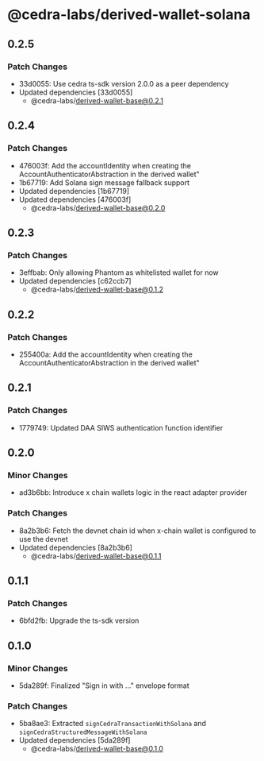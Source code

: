 # @cedra-labs/derived-wallet-solana

## 0.2.5

### Patch Changes

- 33d0055: Use cedra ts-sdk version 2.0.0 as a peer dependency
- Updated dependencies [33d0055]
  - @cedra-labs/derived-wallet-base@0.2.1

## 0.2.4

### Patch Changes

- 476003f: Add the accountIdentity when creating the AccountAuthenticatorAbstraction in the derived wallet"
- 1b67719: Add Solana sign message fallback support
- Updated dependencies [1b67719]
- Updated dependencies [476003f]
  - @cedra-labs/derived-wallet-base@0.2.0

## 0.2.3

### Patch Changes

- 3effbab: Only allowing Phantom as whitelisted wallet for now
- Updated dependencies [c62ccb7]
  - @cedra-labs/derived-wallet-base@0.1.2

## 0.2.2

### Patch Changes

- 255400a: Add the accountIdentity when creating the AccountAuthenticatorAbstraction in the derived wallet"

## 0.2.1

### Patch Changes

- 1779749: Updated DAA SIWS authentication function identifier

## 0.2.0

### Minor Changes

- ad3b6bb: Introduce x chain wallets logic in the react adapter provider

### Patch Changes

- 8a2b3b6: Fetch the devnet chain id when x-chain wallet is configured to use the devnet
- Updated dependencies [8a2b3b6]
  - @cedra-labs/derived-wallet-base@0.1.1

## 0.1.1

### Patch Changes

- 6bfd2fb: Upgrade the ts-sdk version

## 0.1.0

### Minor Changes

- 5da289f: Finalized "Sign in with ..." envelope format

### Patch Changes

- 5ba8ae3: Extracted `signCedraTransactionWithSolana` and `signCedraStructuredMessageWithSolana`
- Updated dependencies [5da289f]
  - @cedra-labs/derived-wallet-base@0.1.0
